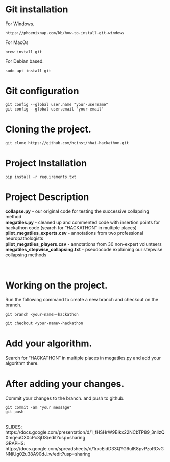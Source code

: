 # Git installation

For Windows.

```https://phoenixnap.com/kb/how-to-install-git-windows```


For MacOs

```brew install git```

For Debian based.

```sudo apt install git```

# Git configuration
``` 
git config --global user.name "your-username"
git config --global user.email "your-email"
```

# Cloning the project.

```
git clone https://github.com/hcinst/hhai-hackathon.git
```

# Project Installation

```
pip install -r requirements.txt
```

# Project Description

**collapse.py** - our original code for testing the successive collapsing method</br>
**megatiles.py** - cleaned up and commented code with insertion points for hackathon code (search for “HACKATHON” in multiple places)</br>
**pilot_megatiles_experts.csv** - annotations from two professional neuropathologists</br>
**pilot_megatiles_players.csv** - annotations from 30 non-expert volunteers</br>
**megatiles_stepwise_collapsing.txt** - pseudocode explaining our stepwise collapsing methods</br>

</br>

# Working on the project.

Run the following command to create a new branch and checkout on the branch.

```
git branch <your-name>-hackathon

git checkout <your-name>-hackathon
```

# Add your algorithm.

Search for “HACKATHON” in multiple places in megatiles.py and add your algorithm there.

# After adding your changes.
 Commit your changes to the branch.
 and push to github.

 ```
 git commit -am "your message"
 git push
 ```
<br>
SLIDES: https://docs.google.com/presentation/d/1_fHSHrW9Blkx22NCbTP89_3nllzQXmqeuOX0cPc3jD8/edit?usp=sharing
<br>
GRAPHS: https://docs.google.com/spreadsheets/d/1rxcEidD33QYG6uIK8pvPzoRCvGNNiUg02u38A90dJ_w/edit?usp=sharing
